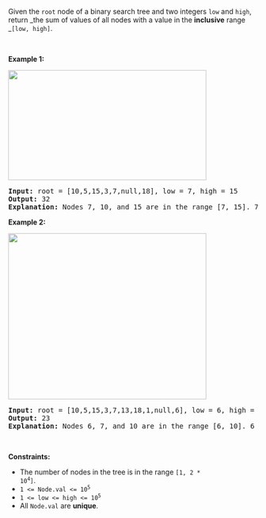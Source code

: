 Given the `` root `` node of a binary search tree and two integers `` low `` and `` high ``, return _the sum of values of all nodes with a value in the __inclusive__ range _`` [low, high] ``.

&nbsp;

__Example 1:__

<img alt="" src="https://assets.leetcode.com/uploads/2020/11/05/bst1.jpg" style="width: 400px; height: 222px;"/>

<pre>
<strong>Input:</strong> root = [10,5,15,3,7,null,18], low = 7, high = 15
<strong>Output:</strong> 32
<strong>Explanation:</strong> Nodes 7, 10, and 15 are in the range [7, 15]. 7 + 10 + 15 = 32.
</pre>

__Example 2:__

<img alt="" src="https://assets.leetcode.com/uploads/2020/11/05/bst2.jpg" style="width: 400px; height: 335px;"/>

<pre>
<strong>Input:</strong> root = [10,5,15,3,7,13,18,1,null,6], low = 6, high = 10
<strong>Output:</strong> 23
<strong>Explanation:</strong> Nodes 6, 7, and 10 are in the range [6, 10]. 6 + 7 + 10 = 23.
</pre>

&nbsp;

__Constraints:__

*   The number of nodes in the tree is in the range <code>[1, 2 * 10<sup>4</sup>]</code>.
*   <code>1 &lt;= Node.val &lt;= 10<sup>5</sup></code>
*   <code>1 &lt;= low &lt;= high &lt;= 10<sup>5</sup></code>
*   All `` Node.val `` are __unique__.